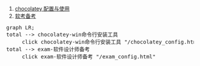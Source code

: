 1. [chocolatey 配置与使用](chocolatey_config.md)
2. [软考备考](exam_config.md)

<script src="https://unpkg.com/mermaid@11.4.1/dist/mermaid.min.js"></script>
<pre class="mermaid">
graph LR;
total --> chocolatey-win命令行安装工具
	 click chocolatey-win命令行安装工具 "/chocolatey_config.html"
total --> exam-软件设计师备考
	 click exam-软件设计师备考 "/exam_config.html"
</pre>
